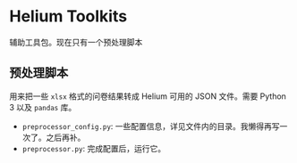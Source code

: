 # Helium Toolkits

辅助工具包。现在只有一个预处理脚本

## 预处理脚本

用来把一些 `xlsx` 格式的问卷结果转成 Helium 可用的 JSON 文件。需要 Python 3 以及 `pandas` 库。

- `preprocessor_config.py`: 一些配置信息，详见文件内的目录。我懒得再写一次了。之后再补。
- `preprocessor.py`: 完成配置后，运行它。
